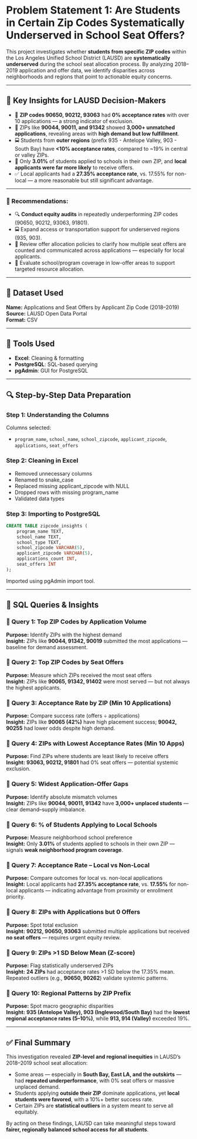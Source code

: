 # Problem Statement 1: Are Students in Certain Zip Codes Systematically Underserved in School Seat Offers?

This project investigates whether **students from specific ZIP codes** within the Los Angeles Unified School District (LAUSD) are **systematically underserved** during the school seat allocation process. By analyzing 2018–2019 application and offer data, we identify disparities across neighborhoods and regions that point to actionable equity concerns.

---

## 🎯 Key Insights for LAUSD Decision-Makers

- 📍 **ZIP codes 90650, 90212, 93063** had **0% acceptance rates** with over 10 applications — a strong indicator of exclusion.
- 📍 ZIPs like **90044, 90011, and 91342** showed **3,000+ unmatched applications**, revealing areas with **high demand but low fulfillment**.
- 🚍 Students from **outer regions** (prefix 935 - Antelope Valley, 903 - South Bay) have **<10% acceptance rates**, compared to ~19% in central or valley ZIPs.
- 🧭 Only **3.01%** of students applied to schools in their own ZIP, and **local applicants were far more likely** to receive offers.
- ✅ Local applicants had a **27.35% acceptance rate**, vs. 17.55% for non-local — a more reasonable but still significant advantage.

---

### 📢 Recommendations:

- 🔍 **Conduct equity audits** in repeatedly underperforming ZIP codes (90650, 90212, 93063, 91801).
- 🚍 Expand access or transportation support for underserved regions (935, 903).
- 📘 Review offer allocation policies to clarify how multiple seat offers are counted and communicated across applications — especially for local applicants.
- 🏫 Evaluate school/program coverage in low-offer areas to support targeted resource allocation.

---

## 📂 Dataset Used

**Name:** Applications and Seat Offers by Applicant Zip Code (2018–2019)  
**Source:** LAUSD Open Data Portal  
**Format:** CSV

---

## 🧰 Tools Used

- **Excel**: Cleaning & formatting  
- **PostgreSQL**: SQL-based querying  
- **pgAdmin**: GUI for PostgreSQL

---

## 🔍 Step-by-Step Data Preparation

### Step 1: Understanding the Columns
Columns selected:
- `program_name`, `school_name`, `school_zipcode`, `applicant_zipcode`, `applications`, `seat_offers`

### Step 2: Cleaning in Excel
- Removed unnecessary columns
- Renamed to snake_case
- Replaced missing applicant_zipcode with NULL
- Dropped rows with missing program_name
- Validated data types

### Step 3: Importing to PostgreSQL
```sql
CREATE TABLE zipcode_insights (
    program_name TEXT,
    school_name TEXT,
    school_type TEXT,
    school_zipcode VARCHAR(5),
    applicant_zipcode VARCHAR(5),
    applications_count INT,
    seat_offers INT
);
```
Imported using pgAdmin import tool.

---

## 🔎 SQL Queries & Insights

### 🧪 Query 1: Top ZIP Codes by Application Volume
**Purpose:** Identify ZIPs with the highest demand  
**Insight:** ZIPs like **90044, 91342, 90019** submitted the most applications — baseline for demand assessment.

### 🧪 Query 2: Top ZIP Codes by Seat Offers
**Purpose:** Measure which ZIPs received the most seat offers  
**Insight:** ZIPs like **90065, 91342, 91402** were most served — but not always the highest applicants.

### 🧪 Query 3: Acceptance Rate by ZIP (Min 10 Applications)
**Purpose:** Compare success rate (offers ÷ applications)  
**Insight:** ZIPs like **90065 (42%)** have high placement success; **90042, 90255** had lower odds despite high demand.

### 🧪 Query 4: ZIPs with Lowest Acceptance Rates (Min 10 Apps)
**Purpose:** Find ZIPs where students are least likely to receive offers  
**Insight:** **93063, 90212, 91801** had 0% seat offers — potential systemic exclusion.

### 🧪 Query 5: Widest Application-Offer Gaps
**Purpose:** Identify absolute mismatch volumes  
**Insight:** ZIPs like **90044, 90011, 91342** have **3,000+ unplaced students** — clear demand–supply imbalance.

### 🧪 Query 6: % of Students Applying to Local Schools
**Purpose:** Measure neighborhood school preference  
**Insight:** Only **3.01%** of students applied to schools in their own ZIP — signals **weak neighborhood program coverage**.

### 🧪 Query 7: Acceptance Rate – Local vs Non-Local
**Purpose:** Compare outcomes for local vs. non-local applications  
**Insight:** Local applicants had **27.35% acceptance rate**, vs. **17.55%** for non-local applicants — indicating advantage from proximity or enrollment priority.

### 🧪 Query 8: ZIPs with Applications but 0 Offers
**Purpose:** Spot total exclusion  
**Insight:** **90212, 90650, 93063** submitted multiple applications but received **no seat offers** — requires urgent equity review.

### 🧪 Query 9: ZIPs >1 SD Below Mean (Z-score)
**Purpose:** Flag statistically underserved ZIPs  
**Insight:** **24 ZIPs** had acceptance rates >1 SD below the 17.35% mean. Repeated outliers (e.g., **90650, 90262**) validate systemic patterns.

### 🧪 Query 10: Regional Patterns by ZIP Prefix
**Purpose:** Spot macro geographic disparities  
**Insight:** **935 (Antelope Valley), 903 (Inglewood/South Bay)** had the **lowest regional acceptance rates (5–10%)**, while **913, 914 (Valley)** exceeded 19%.

---

## ✅ Final Summary

This investigation revealed **ZIP-level and regional inequities** in LAUSD’s 2018–2019 school seat allocation:

- Some areas — especially in **South Bay, East LA, and the outskirts** — had **repeated underperformance**, with 0% seat offers or massive unplaced demand.
- Students applying **outside their ZIP** dominate applications, yet **local students were favored**, with a 10%+ better success rate.
- Certain ZIPs are **statistical outliers** in a system meant to serve all equitably.

By acting on these findings, LAUSD can take meaningful steps toward **fairer, regionally balanced school access for all students**.
